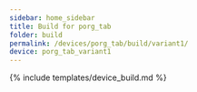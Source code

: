 ```yaml
---
sidebar: home_sidebar
title: Build for porg_tab
folder: build
permalink: /devices/porg_tab/build/variant1/
device: porg_tab_variant1
---
```

{% include templates/device_build.md %}

